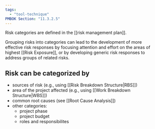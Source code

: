 ```yaml
---
tags:
  - "tool-technique"
PMBOK Section: "11.3.2.5"
---
```

Risk categories are defined in the [[risk management plan]].

Grouping risks into categories can lead to the development of more effective risk responses by focusing attention and effort on the areas of highest [[Risk Exposure]], or by developing generic risk responses to address groups of related risks.
## Risk can be categorized by
- sources of risk (e.g., using [[Risk Breakdown Structure|RBS]])
- area of the project affected (e.g., using [[Work Breakdown Structure|WBS]])
- common root causes (see [[Root Cause Analysis]])
- other categories:
	- project phase
	- project budget
	- roles and responsibilites

